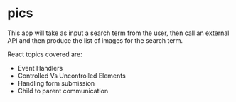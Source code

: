 # pics

This app will take as input a search term from the user, then call an external API and then produce the list of images for the search term.

React topics covered are:
* Event Handlers
* Controlled Vs Uncontrolled Elements
* Handling form submission
* Child to parent communication